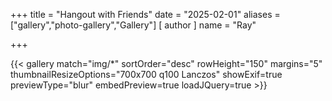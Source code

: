 +++
title = "Hangout with Friends"
date = "2025-02-01"
aliases = ["gallery","photo-gallery","Gallery"]
[ author ]
  name = "Ray"
  
+++


{{< gallery match="img/*" sortOrder="desc" rowHeight="150" margins="5" thumbnailResizeOptions="700x700 q100 Lanczos" showExif=true previewType="blur" embedPreview=true loadJQuery=true >}}